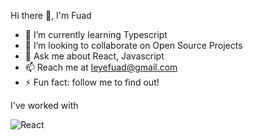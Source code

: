  Hi there 👋, I'm Fuad
 
- 🌱 I’m currently learning Typescript
- 👯 I’m looking to collaborate on Open Source Projects
- 💬 Ask me about React, Javascript
- 📫 Reach me at leyefuad@gmail.com
- ⚡ Fun fact: follow me to find out!

I've worked with
<p>
 <img alt='React' src="https://img.shields.io/badge/React-#61DAFB?logo=react&logoColor=white&style=ShieldStyle" />
</p>
